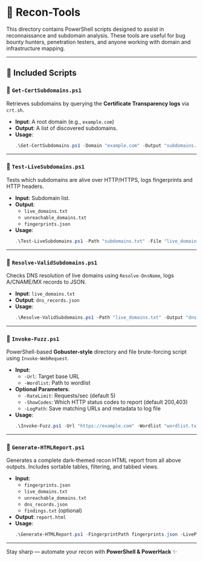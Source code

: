 # 🚁 Recon-Tools

This directory contains PowerShell scripts designed to assist in reconnaissance and subdomain analysis. These tools are useful for bug bounty hunters, penetration testers, and anyone working with domain and infrastructure mapping.

---

## 📜 Included Scripts

### 🔹 `Get-CertSubdomains.ps1`
Retrieves subdomains by querying the **Certificate Transparency logs** via `crt.sh`.

- **Input**: A root domain (e.g., `example.com`)
- **Output**: A list of discovered subdomains.
- **Usage**:
  ```powershell
  .\Get-CertSubdomains.ps1 -Domain "example.com" -Output "subdomains.txt"
  ```

---

### 🔹 `Test-LiveSubdomains.ps1`
Tests which subdomains are alive over HTTP/HTTPS, logs fingerprints and HTTP headers.

- **Input**: Subdomain list.
- **Output**:
  - `live_domains.txt`
  - `unreachable_domains.txt`
  - `fingerprints.json`
- **Usage**:
  ```powershell
  .\Test-LiveSubdomains.ps1 -Path "subdomains.txt" -File "live_domains.txt" -RateLimit 5
  ```

---

### 🔹 `Resolve-ValidSubdomains.ps1`
Checks DNS resolution of live domains using `Resolve-DnsName`, logs A/CNAME/MX records to JSON.

- **Input**: `live_domains.txt`
- **Output**: `dns_records.json`
- **Usage**:
  ```powershell
  .\Resolve-ValidSubdomains.ps1 -Path "live_domains.txt" -Output "dns_records.json" -RateLimit 5
  ```

---

### 🔹 `Invoke-Fuzz.ps1`
PowerShell-based **Gobuster-style** directory and file brute-forcing script using `Invoke-WebRequest`.

- **Input**:
  - `-Url`: Target base URL
  - `-Wordlist`: Path to wordlist
- **Optional Parameters**:
  - `-RateLimit`: Requests/sec (default 5)
  - `-ShowCodes`: Which HTTP status codes to report (default 200,403)
  - `-LogPath`: Save matching URLs and metadata to log file
- **Usage**:
  ```powershell
  .\Invoke-Fuzz.ps1 -Url "https://example.com" -Wordlist "wordlist.txt" -RateLimit 10 -LogPath "findings.txt"
  ```

---

### 🔹 `Generate-HTMLReport.ps1`
Generates a complete dark-themed recon HTML report from all above outputs. Includes sortable tables, filtering, and tabbed views.

- **Input**:
  - `fingerprints.json`
  - `live_domains.txt`
  - `unreachable_domains.txt`
  - `dns_records.json`
  - `findings.txt` (optional)
- **Output**: `report.html`
- **Usage**:
  ```powershell
  .\Generate-HTMLReport.ps1 -FingerprintPath fingerprints.json -LivePath live_domains.txt -UnreachablePath unreachable_domains.txt -DnsPath dns_records.json -FuzzingPath findings.txt -Output report.html
  ```

---

Stay sharp — automate your recon with **PowerShell & PowerHack** ✨

